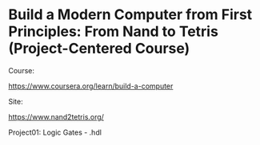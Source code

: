 # Build a Modern Computer from First Principles: From Nand to Tetris (Project-Centered Course)


Course:

https://www.coursera.org/learn/build-a-computer

Site:

https://www.nand2tetris.org/


Project01:  Logic Gates - .hdl
